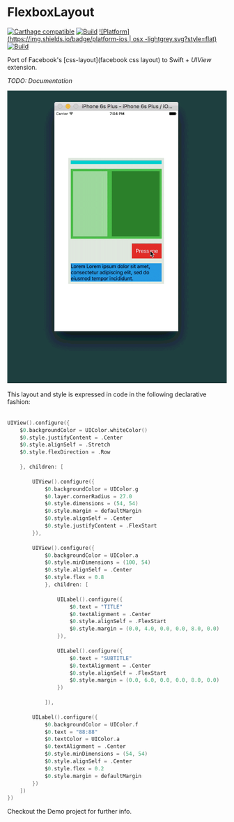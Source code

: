 # FlexboxLayout
[![Carthage compatible](https://img.shields.io/badge/Carthage-compatible-4BC51D.svg?style=flat)](https://github.com/Carthage/Carthage)
[![Build](https://img.shields.io/badge/build-passing-green.svg?style=flat)](#)
[![Platform](https://img.shields.io/badge/platform-ios | osx -lightgrey.svg?style=flat)](#)
[![Build](https://img.shields.io/badge/license-MIT-blue.svg?style=flat)](https://opensource.org/licenses/MIT)

Port of Facebook's [css-layout](facebook css layout) to Swift + *UIView* extension.


*TODO: Documentation*

![GitHub Logo](doc/animation.gif)

This layout and style is expressed in code in the following declarative fashion:


```swift
 
UIView().configure({
    $0.backgroundColor = UIColor.whiteColor()
    $0.style.justifyContent = .Center
    $0.style.alignSelf = .Stretch
    $0.style.flexDirection = .Row
    
    }, children: [
        
        UIView().configure({
            $0.backgroundColor = UIColor.g
            $0.layer.cornerRadius = 27.0
            $0.style.dimensions = (54, 54)
            $0.style.margin = defaultMargin
            $0.style.alignSelf = .Center
            $0.style.justifyContent = .FlexStart
        }),
        
        UIView().configure({
            $0.backgroundColor = UIColor.a
            $0.style.minDimensions = (100, 54)
            $0.style.alignSelf = .Center
            $0.style.flex = 0.8
            }, children: [
            
                UILabel().configure({
                    $0.text = "TITLE"
                    $0.textAlignment = .Center
                    $0.style.alignSelf = .FlexStart
                    $0.style.margin = (0.0, 4.0, 0.0, 0.0, 8.0, 0.0)
                }),
                
                UILabel().configure({
                    $0.text = "SUBTITLE"
                    $0.textAlignment = .Center
                    $0.style.alignSelf = .FlexStart
                    $0.style.margin = (0.0, 6.0, 0.0, 0.0, 8.0, 0.0)
                })
                
            ]),
        
        UILabel().configure({
            $0.backgroundColor = UIColor.f
            $0.text = "88:88"
            $0.textColor = UIColor.a
            $0.textAlignment = .Center
            $0.style.minDimensions = (54, 54)
            $0.style.alignSelf = .Center
            $0.style.flex = 0.2
            $0.style.margin = defaultMargin
        })
    ])
})

```

Checkout the Demo project for further info.
